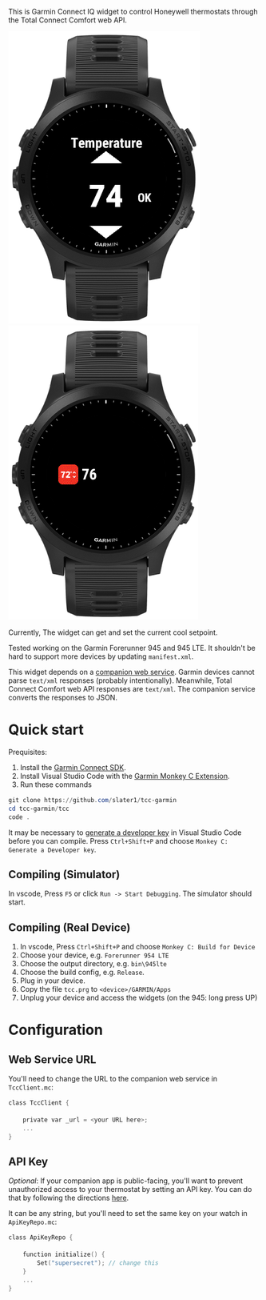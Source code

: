 This is Garmin Connect IQ widget to control Honeywell thermostats through the Total Connect Comfort web API.

![A picture of the widget running in the Garmin device simulator](widget.png)
![A picture of the widget running in glance mode in the Garmin device simulator](glance.png)

Currently, The widget can get and set the current cool setpoint.

Tested working on the Garmin Forerunner 945 and 945 LTE. It shouldn't be hard to support more devices by updating `manifest.xml`.

This widget depends on a [companion web service](https://github.com/slater1/tcc-mitm/). Garmin devices cannot parse `text/xml` responses (probably intentionally). Meanwhile,  Total Connect Comfort web API responses are `text/xml`. The companion service converts the responses to JSON.

# Quick start

Prequisites: 
1. Install the [Garmin Connect SDK](https://developer.garmin.com/connect-iq/sdk/).
2. Install Visual Studio Code with the [Garmin Monkey C Extension](https://marketplace.visualstudio.com/items?itemName=garmin.monkey-c).
3. Run these commands

```powershell
git clone https://github.com/slater1/tcc-garmin
cd tcc-garmin/tcc
code .
```

It may be necessary to [generate a developer key](https://developer.garmin.com/connect-iq/connect-iq-basics/getting-started/) in Visual Studio Code before you can compile. Press `Ctrl+Shift+P` and choose `Monkey C: Generate a Developer key`.

## Compiling (Simulator)

In vscode, Press `F5` or click `Run -> Start Debugging`. The simulator should start.

## Compiling (Real Device)

1. In vscode, Press `Ctrl+Shift+P` and choose `Monkey C: Build for Device`
2. Choose your device, e.g. `Forerunner 954 LTE`
3. Choose the output directory, e.g. `bin\945lte`
4. Choose the build config, e.g. `Release`.
5. Plug in your device.
6. Copy the file `tcc.prg` to `<device>/GARMIN/Apps`
7. Unplug your device and access the widgets (on the 945: long press UP)

# Configuration 

## Web Service URL
You'll need to change the URL to the companion web service in `TccClient.mc`:

```c
class TccClient {

    private var _url = <your URL here>;
    ...
}
```

## API Key

_Optional_: If your companion app is public-facing, you'll want to prevent unauthorized access to your thermostat by setting an API key. You can do that by following the directions [here](https://github.com/slater1/tcc-mitm/blob/main/README.md).

It can be any string, but you'll need to set the same key on your watch in `ApiKeyRepo.mc`:

```c
class ApiKeyRepo {

    function initialize() {
        Set("supersecret"); // change this
    }
    ...
}
```
